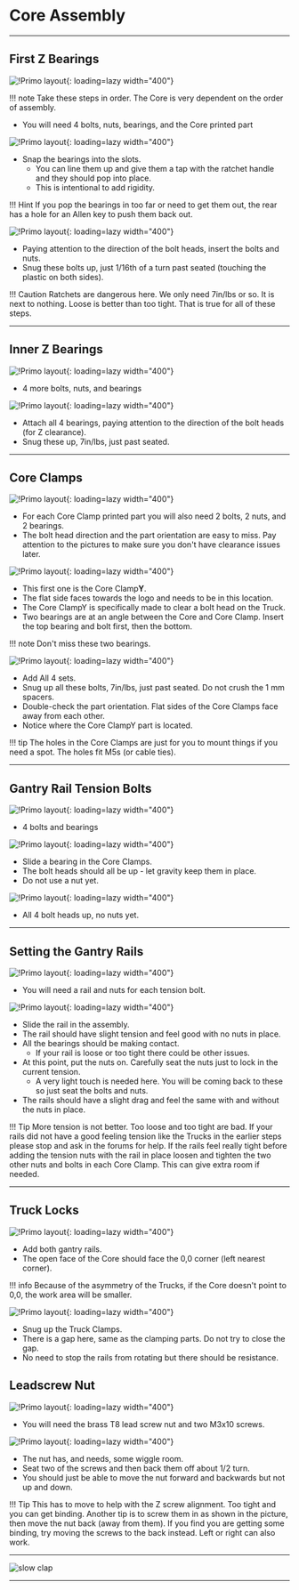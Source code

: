 # Core Assembly
___

## First Z Bearings

![!Primo layout](../img/old/2020/06/CoreBZ1-scaled.jpg){: loading=lazy width="400"}

!!! note
    Take these steps in order. The Core is very dependent on the order of assembly.

* You will need 4 bolts, nuts, bearings, and the Core printed part

![!Primo layout](../img/old/2020/06/CoreBZ2-scaled.jpg){: loading=lazy width="400"}

* Snap the bearings into the slots.
    * You can line them up and give them a tap with the ratchet handle and they should pop into place.
    * This is intentional to add rigidity.

!!! Hint
    If you pop the bearings in too far or need to get them out, the rear has a hole for an Allen key to push them back out.

![!Primo layout](../img/old/2020/06/CoreBZ3-scaled.jpg){: loading=lazy width="400"}

* Paying attention to the direction of the bolt heads, insert the bolts and nuts.
* Snug these bolts up, just 1/16th of a turn past seated (touching the plastic on both sides).

!!! Caution
    Ratchets are dangerous here. We only need 7in/lbs or so. It is next to nothing. Loose is better
    than too tight. That is true for all of these steps.

___

## Inner Z Bearings

![!Primo layout](../img/old/2020/06/CoreIZ1-scaled.jpg){: loading=lazy width="400"}

* 4 more bolts, nuts, and bearings

![!Primo layout](../img/old/2020/06/CoreIZ2-scaled.jpg){: loading=lazy width="400"}

* Attach all 4 bearings, paying attention to the direction of the bolt heads (for Z clearance).
* Snug these up, 7in/lbs, just past seated.

___

## Core Clamps

![!Primo layout](../img/old/2020/06/CoreXY1-scaled.jpg){: loading=lazy width="400"}

* For each Core Clamp printed part you will also need 2 bolts, 2 nuts, and 2 bearings.
* The bolt head direction and the part orientation are easy to miss. Pay attention to the pictures
    to make sure you don't have clearance issues later.

![!Primo layout](../img/old/2020/06/CoreXY2-scaled.jpg){: loading=lazy width="400"}

* This first one is the Core Clamp**Y**.
* The flat side faces towards the logo and needs to be in this location.
* The Core ClampY is specifically made to clear a bolt head on the Truck.
* Two bearings are at an angle between the Core and Core Clamp. Insert the top bearing and bolt first, then the bottom.

!!! note
    Don't miss these two bearings.

![!Primo layout](../img/old/2020/06/CoreXY3-scaled.jpg){: loading=lazy width="400"}

* Add All 4 sets.
* Snug up all these bolts, 7in/lbs, just past seated. Do not crush the 1 mm spacers.
* Double-check the part orientation. Flat sides of the Core Clamps face away from each other.
* Notice where the Core ClampY part is located.

!!! tip
    The holes in the Core Clamps are just for you to mount things if you need a spot. The holes fit M5s (or cable ties).

___

## Gantry Rail Tension Bolts

![!Primo layout](../img/old/2020/06/CoreYZ1-scaled.jpg){: loading=lazy width="400"}

* 4 bolts and bearings

![!Primo layout](../img/old/2020/06/CoreYZ2-scaled.jpg){: loading=lazy width="400"}

* Slide a bearing in the Core Clamps.
* The bolt heads should all be up - let gravity keep them in place.
* Do not use a nut yet.

![!Primo layout](../img/old/2020/06/CoreYZ3-scaled.jpg){: loading=lazy width="400"}

* All 4 bolt heads up, no nuts yet.

___

## Setting the Gantry Rails

![!Primo layout](../img/old/2020/06/CoreRail1-scaled.jpg){: loading=lazy width="400"}

* You will need a rail and nuts for each tension bolt.

![!Primo layout](../img/old/2020/06/Core-Rail2-scaled.jpg){: loading=lazy width="400"}

* Slide the rail in the assembly.
* The rail should have slight tension and feel good with no nuts in place.
* All the bearings should be making contact.
    * If your rail is loose or too tight there could be other issues.
* At this point, put the nuts on. Carefully seat the nuts just to lock in the current tension.
    * A very light touch is needed here. You will be coming back to these so just seat the bolts and nuts.
* The rails should have a slight drag and feel the same with and without the nuts in place.

!!! Tip
    More tension is not better. Too loose and too tight are bad. If your rails did not have a good feeling tension like the Trucks in the earlier steps please stop and ask in the forums for help.
    If the rails feel really tight before adding the tension nuts with the rail in place loosen and tighten the two other nuts and bolts in each Core Clamp. This can give extra room if needed.

___

## Truck Locks

![!Primo layout](../img/old/2020/06/TLock1-scaled.jpg){: loading=lazy width="400"}

* Add both gantry rails.
* The open face of the Core should face the 0,0 corner (left nearest corner).

!!! info
    Because of the asymmetry of the Trucks, if the Core doesn't point to 0,0, the work area will be
    smaller.

![!Primo layout](../img/old/2020/06/TLock2-scaled.jpg){: loading=lazy width="400"}

* Snug up the Truck Clamps.
* There is a gap here, same as the clamping parts. Do not try to close the gap.
* No need to stop the rails from rotating but there should be resistance.

## Leadscrew Nut

![!Primo layout](../img/old/2020/06/Znut1-scaled.jpg){: loading=lazy width="400"}

* You will need the brass T8 lead screw nut and two M3x10 screws.

![!Primo layout](../img/old/2020/06/Znut2-scaled.jpg){: loading=lazy width="400"}

* The nut has, and needs, some wiggle room.
* Seat two of the screws and then back them off about 1/2 turn.
* You should just be able to move the nut forward and backwards but not up and down.

!!! Tip
    This has to move to help with the Z screw alignment. Too tight and you can get binding.
    Another tip is to screw them in as shown in the picture, then move the nut back (away from them). If you find you are getting some binding, try moving the screws to the back instead. Left or right can also work.

___
![slow clap](https://media.tenor.co/images/657e144fa560d4ad525ff71651f24a7d/raw)
___
